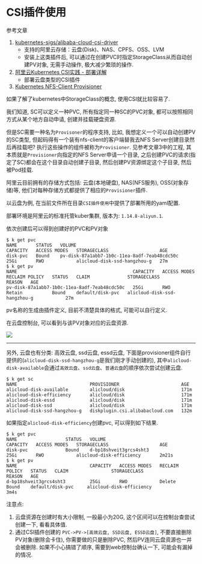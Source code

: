# CSI插件使用

参考文章

1. [kubernetes-sigs/alibaba-cloud-csi-driver](https://github.com/kubernetes-sigs/alibaba-cloud-csi-driver)
    - 支持的阿里云存储：云盘(Disk)、NAS、CPFS、OSS、LVM
    - 安装上这类插件后, 可以通过在创建PVC时指定StorageClass从而自动创建PV对象, 无需手动操作, 极大减少繁琐的操作.
2. [阿里云Kubernetes CSI实践 - 部署详解](https://yq.aliyun.com/articles/708649)
    - 部署云盘类型的CSI插件
3. [Kubernetes NFS-Client Provisioner](https://github.com/kubernetes-incubator/external-storage/tree/master/nfs-client)


如果了解了kubernetes中StorageClass的概念, 使用CSI就比较容易了. 

我们知道, SC可以定义一种PVC, 所有指定同一种SC的PVC对象, 都可以按照相同方式从某个地方自动申请, 创建并挂载硬盘资源.

但是SC需要一种名为`Provisoner`的程序支持, 比如, 我想定义一个可以自动创建PV的SC类型, 但起码得有一个装有nfs-client的客户端替我去NFS Server创建目录然后再挂载吧? 执行这些操作的组件被称为`Provisioner`. 见参考文章3中的工程, 其本质就是`Provisioner`向指定的NFS Server申请一个目录, 之后创建PVC的请求(指定了SC)都会在这个目录自动创建子目录, 然后创建PV资源绑定这个子目录, 然后被Pod挂载.

阿里云目前拥有的存储方式包括: 云盘(本地硬盘), NAS(NFS服务), OSS(对象存储)等, 他们对每种存储方式都提供了相应的`Provisioner`插件.

以云盘为例, 在当前文件所在目录`CSI插件使用`中提供了部署所用的yaml配置. 

部署环境是阿里云的标准托管kuber集群, 版本为: `1.14.8-aliyun.1`. 

依次创建后可以得到创建好的PVC和PV对象

```console
$ k get pvc
NAME       STATUS   VOLUME                                         CAPACITY   ACCESS MODES   STORAGECLASS                   AGE
disk-pvc   Bound    pv-disk-87a1abb7-1b0c-11ea-8adf-7eab48cdc50c   25Gi       RWO            alicloud-disk-ssd-hangzhou-g   27m
$ k get pv
NAME                                           CAPACITY   ACCESS MODES   RECLAIM POLICY   STATUS   CLAIM              STORAGECLASS                   REASON   AGE
pv-disk-87a1abb7-1b0c-11ea-8adf-7eab48cdc50c   25Gi       RWO            Retain           Bound    default/disk-pvc   alicloud-disk-ssd-hangzhou-g            27m
```

pv名称的生成由插件定义, 目前不清楚具体的格式, 可能可以自行定义.

在云盘控制台, 可以看到与该PV对象对应的云盘资源.

![](https://gitee.com/generals-space/gitimg/raw/master/466D521FF652FDF17189A54843C1B779.png)

------

另外, 云盘也有分类: 高效云盘, ssd云盘, essd云盘, 下面是provisioner组件自行提供的(`alicloud-disk-ssd-hangzhou-g`是我们刚才手动创建的), 其中`alicloud-disk-available`会通过`高效云盘`、`ssd云盘`、`普通云盘`的顺序依次尝试创建云盘.

```console
$ k get sc
NAME                           PROVISIONER                       AGE
alicloud-disk-available        alicloud/disk                     171m
alicloud-disk-efficiency       alicloud/disk                     171m
alicloud-disk-essd             alicloud/disk                     171m
alicloud-disk-ssd              alicloud/disk                     171m
alicloud-disk-ssd-hangzhou-g   diskplugin.csi.alibabacloud.com   132m
```

如果指定`alicloud-disk-efficiency`创建pvc, 可以得到如下结果.

```console
$ k get pvc
NAME                  STATUS   VOLUME                                         CAPACITY   ACCESS MODES   STORAGECLASS                   AGE
disk-pvc              Bound    d-bp18shveit3grcs4sht3                         25Gi       RWO            alicloud-disk-efficiency       2m21s
$ k get pv
NAME                           CAPACITY   ACCESS MODES   RECLAIM POLICY   STATUS   CLAIM                STORAGECLASS                   REASON   AGE
d-bp18shveit3grcs4sht3         25Gi       RWO            Delete           Bound    default/disk-pvc     alicloud-disk-efficiency                3m4s
```

注意点: 

1. 云盘资源在创建时有大小限制, 一般最小为20G, 这个区间可以在控制台查尝试创建一下, 看看具体值.
2. 通过CSI插件创建的 `PVC->PV->[高效云盘, SSD云盘, ESSD云盘]`, 不要直接删除PV对象(删除会卡住), 你需要做的只是删除PVC, 然后PV连同云盘资源也一并会被删除. 如果不小心搞错了顺序, 需要到web控制台确认一下, 可能会有漏掉的情况.
